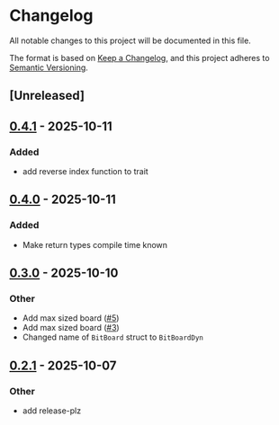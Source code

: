 # Changelog

All notable changes to this project will be documented in this file.

The format is based on [Keep a Changelog](https://keepachangelog.com/en/1.0.0/),
and this project adheres to [Semantic Versioning](https://semver.org/spec/v2.0.0.html).

## [Unreleased]

## [0.4.1](https://github.com/natemcintosh/bit-board/compare/v0.4.0...v0.4.1) - 2025-10-11

### Added

- add reverse index function to trait

## [0.4.0](https://github.com/natemcintosh/bit-board/compare/v0.3.0...v0.4.0) - 2025-10-11

### Added

- Make return types compile time known

## [0.3.0](https://github.com/natemcintosh/bit-board/compare/v0.2.1...v0.3.0) - 2025-10-10

### Other

- Add max sized board ([#5](https://github.com/natemcintosh/bit-board/pull/5))
- Add max sized board ([#3](https://github.com/natemcintosh/bit-board/pull/3))
- Changed name of `BitBoard` struct to `BitBoardDyn`

## [0.2.1](https://github.com/natemcintosh/bit-board/compare/v0.2.0...v0.2.1) - 2025-10-07

### Other

- add release-plz
